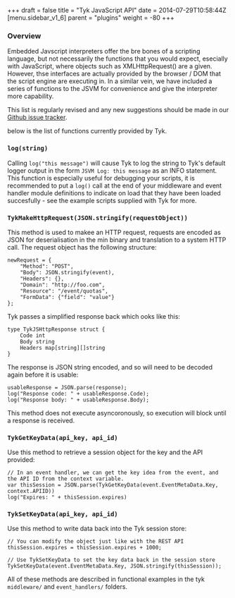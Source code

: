+++
draft = false
title = "Tyk JavaScript API"
date = 2014-07-29T10:58:44Z
[menu.sidebar_v1_6]
    parent = "plugins"
    weight = -80
+++

### Overview

Embedded Javscript interpreters offer the bre bones of a scripting language, but not necessarily the functions that you would expect, esecially with JavaScript, where objects such as XMLHttpRequest() are a given. However, thse interfaces are actually provided by the browser / DOM that the script engine are executing in. In a similar vein, we have included a series of functions to the JSVM for convenience and give the interpreter more capability.

This list is regularly revised and any new suggestions should be made in our [Github issue tracker](https://github.com/lonelycode/tyk/issues).

below is the list of functions currently provided by Tyk.

### `log(string)`

Calling `log("this message")` will cause Tyk to log the string to Tyk's default logger output in the form `JSVM Log: this message` as an INFO statement. This function is especially useful for debugging your scripts, it is recommended to put a `log()` call at the end of your middleware and event handler module definitions to indicate on load that they have been loaded succesfully - see the example scripts supplied with Tyk for more.

### `TykMakeHttpRequest(JSON.stringify(requestObject))`

This method is used to makee an HTTP request, requests are encoded as JSON for deserialisation in the min binary and translation to a system HTTP call. The request object has the following structure:

    newRequest = {
        "Method": "POST",
        "Body": JSON.stringify(event),
        "Headers": {},
        "Domain": "http://foo.com",
        "Resource": "/event/quotas",
        "FormData": {"field": "value"}
    };

Tyk passes a simplified response back which ooks like this:

    type TykJSHttpResponse struct {
        Code int
        Body string
        Headers map[string][]string
    }
    
The response is JSON string encoded, and so will need to be decoded again before it is usable: 

    usableResponse = JSON.parse(response);
    log("Response code: " + usableResponse.Code);
    log("Response body: " + usableResponse.Body);

This method does not execute asyncoronously, so execution will block until a response is received.

### `TykGetKeyData(api_key, api_id)`

Use this method to retrieve a session object for the key and the API provided:

    // In an event handler, we can get the key idea from the event, and the API ID from the context variable.
    var thisSession = JSON.parse(TykGetKeyData(event.EventMetaData.Key, context.APIID))
    log("Expires: " + thisSession.expires)

### `TykSetKeyData(api_key, api_id)`

Use this method to write data back into the Tyk session store:

    // You can modify the object just like with the REST API
    thisSession.expires = thisSession.expires + 1000;
    
    // Use TykSetKeyData to set the key data back in the session store
    TykSetKeyData(event.EventMetaData.Key, JSON.stringify(thisSession));

All of these methods are described in functional examples in the tyk `middleware/` and `event_handlers/` folders.

